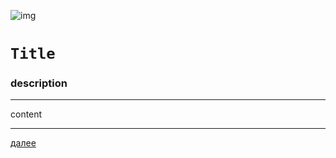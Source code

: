 ![img](https://4.bp.blogspot.com/-YwQ8PL9Ml_g/Xc6ViMiv96I/AAAAAAAAEl0/21Cl0nIvEW0bAW5KQfAFevmbZUashMVDwCK4BGAYYCw/s320/Group%2B2.png "005")

# `Title`

### description

---

content







---

[далее](006.html)

<br>
